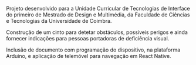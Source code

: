 Projeto desenvolvido para a Unidade Curricular de Tecnologias de Interface do primeiro de Mestrado de Design e Multimédia, da Faculdade de Ciências e Tecnologias da Universidade de Coimbra.

Construção de um cinto para detetar obstáculos, possíveis perigos e ainda fornecer indicações para pessoas portadoras de deficiência visual.

Inclusão de documento com programação do dispositivo, na plataforma Arduino, e aplicação de telemóvel para navegação em React Native.
